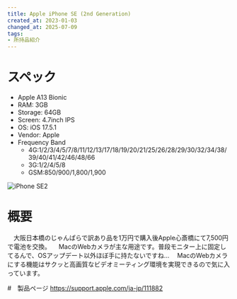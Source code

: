 ```yaml
---
title: Apple iPhone SE (2nd Generation)
created_at: 2023-01-03
changed_at: 2025-07-09
tags:
- 所持品紹介
---
```


# スペック
- Apple A13 Bionic
- RAM: 3GB
- Storage: 64GB
- Screen: 4.7inch IPS
- OS: iOS 17.5.1
- Vendor: Apple
- Frequency Band
  - 4G:1/2/3/4/5/7/8/11/12/13/17/18/19/20/21/25/26/28/29/30/32/34/38/39/40/41/42/46/48/66
  - 3G:1/2/4/5/8
  - GSM:850/900/1,800/1,900

![iPhone SE2](https://i.imgur.com/eSWhlU6.jpeg)

# 概要
　大阪日本橋のじゃんぱらで訳あり品を1万円で購入後Apple心斎橋にて7,500円で電池を交換。
　MacのWebカメラが主な用途です。普段モニター上に固定してるんで、OSアップデート以外ほぼ手に持たないですね…
　MacのWebカメラにする機能はサクッと高画質なビデオミーティング環境を実現できるので気に入っています。

#　製品ページ
https://support.apple.com/ja-jp/111882